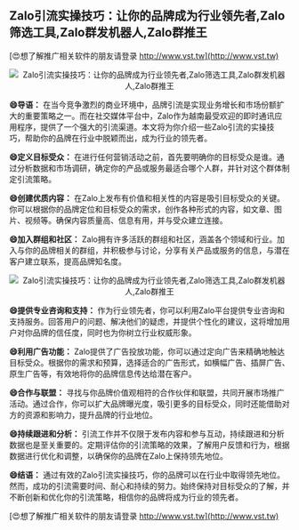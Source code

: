 ## **Zalo引流实操技巧：让你的品牌成为行业领先者,Zalo筛选工具,Zalo群发机器人,Zalo群推王**

[😍想了解推广相关软件的朋友请登录 http://www.vst.tw](http://www.vst.tw)

 <center><img src="https://vst.tw/MP4/tuiguang/png/3.png" alt="Zalo引流实操技巧：让你的品牌成为行业领先者,Zalo筛选工具,Zalo群发机器人,Zalo群推王"></center>

**😄导语：**
在当今竞争激烈的商业环境中，品牌引流是实现业务增长和市场份额扩大的重要策略之一。而在社交媒体平台中，Zalo作为越南最受欢迎的即时通讯应用程序，提供了一个强大的引流渠道。本文将为你介绍一些Zalo引流的实操技巧，帮助你的品牌在行业中脱颖而出，成为行业的领先者。

**😄定义目标受众：**
在进行任何营销活动之前，首先要明确你的目标受众是谁。通过分析数据和市场调研，确定你的产品或服务最适合哪个人群，并针对这个群体制定引流策略。

**😄创建优质内容：**
在Zalo上发布有价值和相关性的内容是吸引目标受众的关键。你可以根据你的品牌定位和目标受众的需求，创作各种形式的内容，如文章、图片、视频等。确保内容质量高、信息有用，并与受众建立连接。

**😄加入群组和社区：**
Zalo拥有许多活跃的群组和社区，涵盖各个领域和行业。加入与你的品牌相关的群组，并积极参与讨论，分享有关产品或服务的信息，与潜在客户建立联系，提高品牌知名度。

 <center><img src="https://vst.tw/MP4/tuiguang/png/0.png" alt="Zalo引流实操技巧：让你的品牌成为行业领先者,Zalo筛选工具,Zalo群发机器人,Zalo群推王"></center>

**😄提供专业咨询和支持：**
作为行业领先者，你可以利用Zalo平台提供专业咨询和支持服务。回答用户的问题、解决他们的疑虑，并提供个性化的建议，这将增加用户对你品牌的信任度，同时也为你树立行业权威形象。

**😄利用广告功能：**
Zalo提供了广告投放功能，你可以通过定向广告来精确地触达目标受众。根据你的需求和预算，选择适合的广告形式，如横幅广告、插屏广告、原生广告等，有效地将你的品牌信息传达给潜在客户。

**😄合作与联盟：**
寻找与你品牌价值观相符的合作伙伴和联盟，共同开展市场推广活动。通过合作，你可以扩大品牌曝光度，吸引更多的目标受众，同时还能借助对方的资源和影响力，提升品牌的行业地位。

**😄持续跟进和分析：**
引流工作并不仅限于发布内容和参与互动，持续跟进和分析数据也是至关重要的。定期评估你的引流策略的效果，了解用户反馈和行为，根据数据进行优化和调整，以确保你的品牌在Zalo上保持领先地位。

**😄结语：**
通过有效的Zalo引流实操技巧，你的品牌可以在行业中取得领先地位。然而，成功的引流需要时间、耐心和持续的努力。始终保持对目标受众的了解，并不断创新和优化你的引流策略，相信你的品牌将成为行业的领先者。

[😍想了解推广相关软件的朋友请登录 http://www.vst.tw](http://www.vst.tw)



